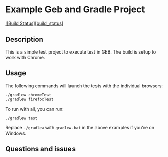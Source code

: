 # Example Geb and Gradle Project

[![Build Status][build_status]](https://github.com/ChatterjeeJoydeep/GebTraining1/tree/master)

## Description

This is a simple test project to execute test in GEB.
The build is setup to work with Chrome.

## Usage

The following commands will launch the tests with the individual browsers:

    ./gradlew chromeTest
    ./gradlew firefoxTest

To run with all, you can run:

    ./gradlew test

Replace `./gradlew` with `gradlew.bat` in the above examples if you're on Windows.

## Questions and issues


